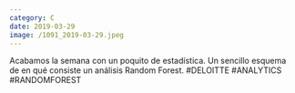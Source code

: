```yaml
--- 
category: C 
date: 2019-03-29 
image: /1091_2019-03-29.jpeg 
--- 
```


Acabamos la semana con un poquito de estadística. Un sencillo esquema de en qué consiste un análisis Random Forest. #DELOITTE #ANALYTICS #RANDOMFOREST